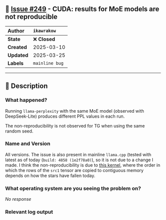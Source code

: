 ## 📌 [Issue #249](https://github.com/ikawrakow/ik_llama.cpp/issues/249) - CUDA: results for MoE models are not reproducible

| **Author** | `ikawrakow` |
| :--- | :--- |
| **State** | ❌ **Closed** |
| **Created** | 2025-03-10 |
| **Updated** | 2025-03-25 |
| **Labels** | `mainline bug` |

---

## 📄 Description

### What happened?

Running `llama-perplexity` with the same MoE model (observed with DeepSeek-Lite) produces different PPL values in each run.

The non-reproducibility is  not observed for TG when using the same random seed.

### Name and Version

All versions. The issue is also present in mainline `llama.cpp` (tested with latest as of today (`build: 4858 (1e2f78a0)`), so it is not due to a change I made. I think the non-reproducibility is due to [this kernel](https://github.com/ikawrakow/ik_llama.cpp/blob/b096a5de7a9bdf516bb20729d5d0a3b2a12cba2f/ggml/src/ggml-cuda.cu#L2039), where the order in which the rows of the `src1` tensor are copied to contiguous memory depends on how the stars have fallen today.


### What operating system are you seeing the problem on?

_No response_

### Relevant log output

```shell

```